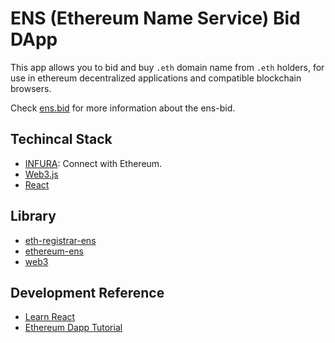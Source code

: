 # ENS (Ethereum Name Service) Bid DApp 
This app allows you to bid and buy `.eth` domain name from `.eth` holders, for use in ethereum decentralized applications and compatible blockchain browsers.

Check [ens.bid](http://ens.bid) for more information about the ens-bid.

## Techincal Stack
- [INFURA](https://infura.io): Connect with Ethereum.
- [Web3.js](https://github.com/ethereum/web3.js/)
- [React](https://facebook.github.io/react/)

## Library
- [eth-registrar-ens](https://www.npmjs.com/package/eth-registrar-ens)
- [ethereum-ens](https://www.npmjs.com/package/ethereum-ens)
- [web3](https://www.npmjs.com/package/web3)

## Development Reference
- [Learn React](https://zhuanlan.zhihu.com/p/23412169)
- [Ethereum Dapp Tutorial](https://medium.com/taipei-ethereum-meetup/ethereum-dapp-tutorial-push-button-cae3810086a4)
